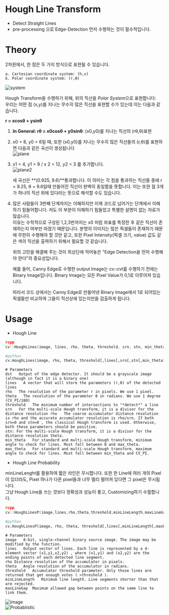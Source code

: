 # Hough Line Transform

* Detect Straight Lines
* pre-processing 으로 Edge-Detection 먼저 수행하는 것이 필수적입니다.

# Theory

2차원에서, 한 점은 두 가지 방식으로 표현될 수 있습니다.   

```
a. Cartesian coordinate system: (h,v)   
b. Polar coordinate system: (r,θ)   
```

![system](https://docs.opencv.org/3.4/Hough_Lines_Tutorial_Theory_0.jpg)   

Hough Transform을 수행하기 위해, 위의 직선을 *Polar System*으로 표현합니다:   
우리는 어떤 점 (x,y)를 지나는 무수히 많은 직선을 표현할 수가 있는데 이는 다음과 같습니다.

**r = xcosθ + ysinθ**      
1. **In General: rθ = x0cosθ + y0sinθ**: (x0,y0)를 지나는 직선의 (rθ,θ)표현     
2. x0 = 8, y0 = 6일 때, 또한 (x0,y0)를 지나는 무수히 많은 직선들의 (r,θ)를 표현하면 다음과 같은 곡선이 생성됩니다   
![plane](https://docs.opencv.org/3.4/Hough_Lines_Tutorial_Theory_1.jpg)   

3. x1 = 4, y1 = 9 / x 2 = 12, y2 = 3 를 추가합니다.    
![plane2](https://docs.opencv.org/3.4/Hough_Lines_Tutorial_Theory_2.jpg)   

    세 곡선은 **(0.925, 9.6)**통과합니다. 이 의미는 각 점을 통과하는 직선들 중에 r = 9.25, θ = 9.6일때 만들어진 직선이 완벽히 동일함을 뜻합니다. 이는 또한 점 3개가 하나의 직선 위에 있다라는 뜻으로 해석할 수도 있습니다.


4. 많은 사람들이 3번째 단계까지는 이해하지만 이제 코드로 넘어가는 단계에서 이해하기 힘들어합니다. 저도 이 부분이 이해하기 힘들었고 특별한 설명이 없는 자료가 많습니다.    
이유는 수학적으로 구성된 1,2,3번까지는 x0 처럼 좌표를 특정한 후 같은 직선이 존재하는지 여부만 따졌기 때문입니다. 분명히 이미지는 많은 픽셀들이 존재하기 때문에 무한히 수행해야 할 것만 같고, 또한 Pixel Intensity(픽셀 크기, value) 값도 같은 색의 직선을 출력하기 위해서 필요할 것 같습니다.       

    위의 고민을 해결해 주는 것이 최상단에 적어놓은 "Edge Detection을 먼저 수행해야 한다"의 중요성입니다.   

    예를 들어, Canny Edge로 수행한 output Image는 cv::cvt를 수행하기 전에는 Binary Image입니다.
    Binary Image는 모든 Pixel Value가 0,1로 이루어져 있습니다.    

    따라서 코드 상에서는 Canny Edge로 만들어낸 Binary Image에서 1로 되어있는 픽셀들만 비교하여 그들이 직선상에 있는지만을 검출하게 됩니다.   

# Usage

* Hough Line
```cpp
#cpp
cv::HoughLines(image, lines, rho, theta, threshold, srn, stn, min_theta, max_theta)
```
```python
#python
cv.HoughLines(image, rho, theta, threshold[,lines[,srn[,stn[,min_theta[,max_theta]]]]]) -> lines
```
```
# Parameters
dst   Output of the edge detector. It should be a grayscale image (although in fact it is a binary one)
lines   A vector that will store the parameters (r,θ) of the detected lines
rho   The resolution of the parameter r in pixels. We use 1 pixel.
theta   The resolution of the parameter θ in radians. We use 1 degree (CV_PI/180)
threshold   The minimum number of intersections to "*detect*" a line
srn   For the multi-scale Hough transform, it is a divisor for the distance resolution rho   The coarse accumulator distance resolution is rho and the accurate accumulator resolution is rho/srn. If both srn=0 and stn=0 , the classical Hough transform is used. Otherwise, both these parameters should be positive.
stn: For the multi-scale Hough transform, it is a divisor for the distance resolution theta.
min_theta   For standard and multi-scale Hough transform, minimum angle to check for lines. Must fall between 0 and max_theta.
max_theta   For standard and multi-scale Hough transform, maximum angle to check for lines. Must fall between min_theta and CV_PI.
```

* Hough Line Probability

minLineLenght를 활용하여 짧은 라인은 무시합니다. 또한 한 Line에 여러 개의 Pixel이 있더라도, Pixel 하나가 다른 pixel들과 너무 멀리 떨어져 있다면 그 pixel은 무시됩니다.   
그냥 Hough Line을 쓰는 것보다 정확성과 성능이 좋고, Customizing하기 수월합니다.

```cpp
#cpp
cv::HoughLinesP(image,lines,rho,theta,threshold,minLineLength,maxLineGap)
```
```python
#python
cv.HoughLinesP(image, rho, theta, threshold[,lines[,minLineLength[,maxLineGap]]]) -> lines
```
```
# Parameters
image	8-bit, single-channel binary source image. The image may be modified by the function.
lines	Output vector of lines. Each line is represented by a 4-element vector (x1,y1,x2,y2) , where (x1,y1) and (x2,y2) are the ending points of each detected line segment.
rho	Distance resolution of the accumulator in pixels.
theta	Angle resolution of the accumulator in radians.
threshold	Accumulator threshold parameter. Only those lines are returned that get enough votes ( >threshold ).
minLineLength	Minimum line length. Line segments shorter than that are rejected.
maxLineGap	Maximum allowed gap between points on the same line to link them.
```

![image](https://docs.opencv.org/3.4/building.jpg)   
![Probablistic](https://docs.opencv.org/3.4/houghp.png)   

